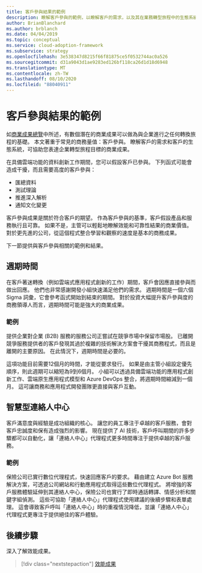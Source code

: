 ```yaml
---
title: 客戶參與結果的範例
description: 瞭解客戶參與的範例，以瞭解客戶的需求，以及其在業務轉型旅程中的生態系統。
author: BrianBlanchard
ms.author: brblanch
ms.date: 04/04/2019
ms.topic: conceptual
ms.service: cloud-adoption-framework
ms.subservice: strategy
ms.openlocfilehash: 3e538347d8215f66f81875ce5f0532744ac0a526
ms.sourcegitcommit: d31a9043d1ae9283ed126bf118ca26d1d18d6948
ms.translationtype: MT
ms.contentlocale: zh-TW
ms.lasthandoff: 08/10/2020
ms.locfileid: "88040911"
---
```

<!-- cSpell:ignore ExakTime -->

# <a name="examples-of-customer-engagement-outcomes"></a>客戶參與結果的範例

如[商業成果總覽](./index.md)中所述，有數個潛在的商業成果可以做為與企業進行之任何轉換旅程的基礎。 本文著重于常見的商務量值：客戶參與。 瞭解客戶的需求和客戶的生態系統，可協助您表達企業轉型旅程目標的商業成果。

在具備雲端功能的資料創新工作期間，您可以假設客戶已參與。 下列函式可能會造成干擾，而且需要高度的客戶參與：

- 匯總資料
- 測試理論
- 推進深入解析
- 通知文化變更

客戶參與成果是關於符合客戶的期望。 作為客戶參與的基準，客戶假設產品和服務執行且可靠。 如果不是，主管可以輕鬆地瞭解效能和可靠性結果的商業價值。 對於更先進的公司，從這個程式整合學習和觀察的速度是基本的商務成果。

下一節提供與客戶參與相關的範例和結果。

## <a name="cycle-time"></a>週期時間

在客戶著迷轉換（例如雲端式應用程式創新的工作）期間，客戶會因應直接參與而做出回應。 他們也非常感謝開發小組快速滿足他們的需求。 週期時間是一個六個 Sigma 詞彙，它會參考函式開始到結束的期間。 對於投資大幅提升客戶參與度的商務領導人而言，週期時間可能是強大的商業成果。

### <a name="example"></a>範例

提供企業對企業 (B2B) 服務的服務公司正嘗試在競爭市場中保留市場股。 已離開競爭服務提供者的客戶發現其過於複雜的技術解決方案會干擾其商務程式，而且是離開的主要原因。 在此情況下，週期時間是必要的。

這項功能目前需要12個月的時間，才能從要求發行。 如果是由主管小組設定優先順序，則此週期可以縮短為9到6個月。 小組可以透過具備雲端功能的應用程式創新工作、雲端原生應用程式模型和 Azure DevOps 整合，將週期時間縮減到一個月。 這可讓商務和應用程式開發團隊更直接與客戶互動。

## <a name="intelligent-contact-center"></a>智慧型連絡人中心

客戶滿意度與經驗是成功組織的核心。 讓您的員工專注于卓越的客戶服務，會對客戶忠誠度和保有造成強烈的影響。 現在提供了 AI 技術，客戶呼叫期間的許多步驟都可以自動化，讓「連絡人中心」代理程式更多時間專注于提供卓越的客戶服務。

### <a name="example"></a>範例

保險公司已實行數位代理程式，快速回應客戶的要求。 藉由建立 Azure Bot 服務解決方案，可透過公司網站和行動應用程式取得這些數位代理程式。 將增強的客戶服務體驗延伸到其連絡人中心，保險公司也實行了即時通話轉譯、情感分析和關鍵字組偵測。 這些可協助「連絡人中心」代理程式使用建議的後續步驟和表單處理。 這會導致客戶呼叫「連絡人中心」時的重複情況降低，並讓「連絡人中心」代理程式更專注于提供絕佳的客戶體驗。

## <a name="next-steps"></a>後續步驟

深入了解效能成果。

> [!div class="nextstepaction"]
> [效能成果](./performance-outcomes.md)
